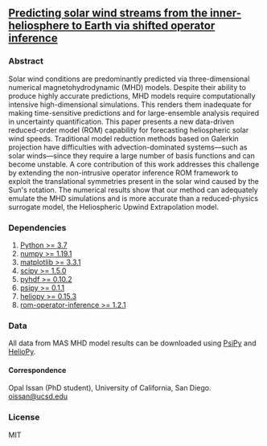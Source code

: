 ## [Predicting solar wind streams from the inner-heliosphere to Earth via shifted operator inference](https://www.sciencedirect.com/science/article/pii/S0021999122007525#!)

### Abstract 
Solar wind conditions are predominantly predicted via three-dimensional numerical magnetohydrodynamic (MHD) models. Despite their ability to produce highly accurate predictions, MHD models require computationally intensive high-dimensional simulations. This renders them inadequate for making time-sensitive predictions and for large-ensemble analysis required in uncertainty quantification. This paper presents a new data-driven reduced-order model (ROM) capability for forecasting heliospheric solar wind speeds. Traditional model reduction methods based on Galerkin projection have difficulties with advection-dominated systems—such as solar winds—since they require a large number of basis functions and can become unstable. A core contribution of this work addresses this challenge by extending the non-intrusive operator inference ROM framework to exploit the translational symmetries present in the solar wind caused by the Sun's rotation. The numerical results show that our method can adequately emulate the MHD simulations and is more accurate than a reduced-physics surrogate model, the Heliospheric Upwind Extrapolation model.

### Dependencies
1. [Python >= 3.7](https://www.python.org/downloads/)
1. [numpy >= 1.19.1](https://numpy.org/install/)
3. [matplotlib >= 3.3.1](https://matplotlib.org/users/installing.html)
4. [scipy >= 1.5.0](https://www.scipy.org/install.html)
5. [pyhdf >= 0.10.2](https://pypi.org/project/pyhdf/)
6. [psipy >= 0.1.1](https://psipy.readthedocs.io/en/stable/guide/installing.html)
7. [heliopy >= 0.15.3](https://docs.heliopy.org/en/stable/index.html)
8. [rom-operator-inference >= 1.2.1](https://pypi.org/project/rom-operator-inference/)


### Data 
All data from MAS MHD model results can be downloaded using [PsiPy](https://psipy.readthedocs.io/en/stable/auto_examples/sampling/plot_in_situ_comparison.html#sphx-glr-auto-examples-sampling-plot-in-situ-comparison-py) and [HelioPy](https://docs.heliopy.org/en/stable/index.html). 

#### Correspondence
Opal Issan (PhD student), University of California, San Diego. oissan@ucsd.edu

### License
MIT
